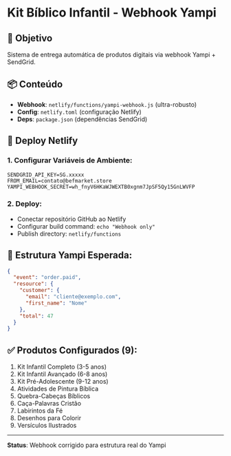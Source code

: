 # Kit Bíblico Infantil - Webhook Yampi

## 🎯 Objetivo
Sistema de entrega automática de produtos digitais via webhook Yampi + SendGrid.

## 📦 Conteúdo
- **Webhook**: `netlify/functions/yampi-webhook.js` (ultra-robusto)
- **Config**: `netlify.toml` (configuração Netlify)
- **Deps**: `package.json` (dependências SendGrid)

## 🚀 Deploy Netlify

### 1. Configurar Variáveis de Ambiente:
```
SENDGRID_API_KEY=SG.xxxxx
FROM_EMAIL=contato@befmarket.store
YAMPI_WEBHOOK_SECRET=wh_fnyV6HKaWJWEXTB0xgnm7JpSF5Qy15GnLWVFP
```

### 2. Deploy:
- Conectar repositório GitHub ao Netlify
- Configurar build command: `echo "Webhook only"`
- Publish directory: `netlify/functions`

## 🎯 Estrutura Yampi Esperada:
```json
{
  "event": "order.paid",
  "resource": {
    "customer": {
      "email": "cliente@exemplo.com",
      "first_name": "Nome"
    },
    "total": 47
  }
}
```

## ✅ Produtos Configurados (9):
1. Kit Infantil Completo (3-5 anos)
2. Kit Infantil Avançado (6-8 anos)
3. Kit Pré-Adolescente (9-12 anos)
4. Atividades de Pintura Bíblica
5. Quebra-Cabeças Bíblicos
6. Caça-Palavras Cristão
7. Labirintos da Fé
8. Desenhos para Colorir
9. Versículos Ilustrados

---
**Status**: Webhook corrigido para estrutura real do Yampi